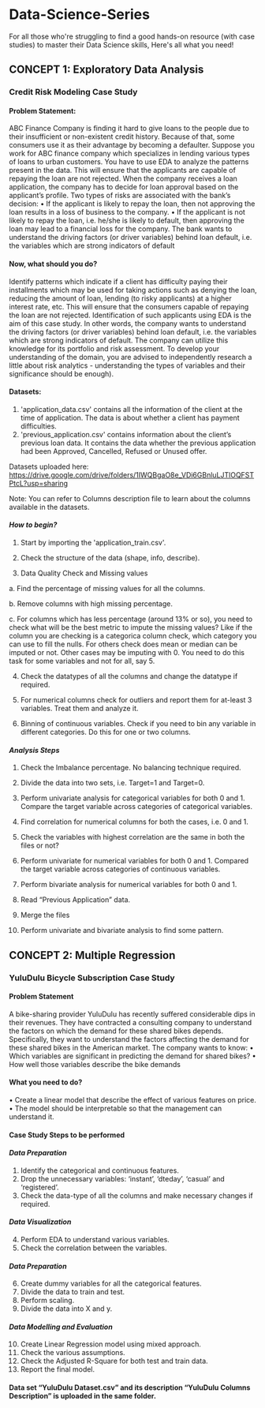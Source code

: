 # Data-Science-Series
For all those who're struggling to find a good hands-on resource (with case studies) to master their Data Science skills, Here's all what you need!


## CONCEPT 1: Exploratory Data Analysis

### Credit Risk Modeling Case Study

#### Problem Statement:
ABC Finance Company is finding it hard to give loans to the people due to their insufficient or non-existent credit history. Because of that, some consumers use it as their advantage by becoming a defaulter. Suppose you work for ABC finance company which specializes in lending various types of loans to urban customers. You have to use EDA to analyze the patterns present in the data. This will ensure that the applicants are capable of repaying the loan are not rejected.
When the company receives a loan application, the company has to decide for loan approval based on the applicant’s profile. Two types of risks are associated with the bank’s decision:
•	If the applicant is likely to repay the loan, then not approving the loan results in a loss of business to the company.
•	If the applicant is not likely to repay the loan, i.e. he/she is likely to default, then approving the loan may lead to a financial loss for the company. 
The bank wants to understand the driving factors (or driver variables) behind loan default, i.e. the variables which are strong indicators of default 

#### Now, what should you do?

Identify patterns which indicate if a client has difficulty paying their installments which may be used for taking actions such as denying the loan, reducing the amount of loan, lending (to risky applicants) at a higher interest rate, etc. This will ensure that the consumers capable of repaying the loan are not rejected. Identification of such applicants using EDA is the aim of this case study. 
In other words, the company wants to understand the driving factors (or driver variables) behind loan default, i.e. the variables which are strong indicators of default. The company can utilize this knowledge for its portfolio and risk assessment.
To develop your understanding of the domain, you are advised to independently research a little about risk analytics - understanding the types of variables and their significance should be enough).

#### Datasets:

1. 'application_data.csv' contains all the information of the client at the time of application. The data is about whether a client has payment difficulties.
2. 'previous_application.csv' contains information about the client’s previous loan data. It contains the data whether the previous application had been Approved, Cancelled, Refused or Unused offer.

Datasets uploaded here: https://drive.google.com/drive/folders/1IWQBgaO8e_VDi6GBnluLJTlOQFSTPtcL?usp=sharing

Note: You can refer to Columns description file to learn about the columns available in the datasets.


#### *How to begin?* 

1.	Start by importing the 'application_train.csv'. 

2.	Check the structure of the data (shape, info, describe). 

3.    Data Quality Check and Missing values 

a. Find the percentage of missing values for all the columns. 

b. Remove columns with high missing percentage. 

c. For columns which has less percentage (around 13% or so), you need to check what will be the best metric to impute the missing values? Like if the column you are    checking is a categorica column check, which category you can use to fill the nulls. For others check does mean or median can be imputed or not. Other cases may    be imputing with 0. You need to do this task for some variables and not for all, say 5.

4.	Check the datatypes of all the columns and change the datatype if required. 

5.	For numerical columns check for outliers and report them for at-least 3 variables. Treat them and analyze it. 

6.	Binning of continuous variables. Check if you need to bin any variable in different 
categories. Do this for one or two columns. 


#### *Analysis Steps*

1.	Check the Imbalance percentage. No balancing technique required. 

2.	Divide the data into two sets, i.e. Target=1 and Target=0. 

3.	Perform univariate analysis for categorical variables for both 0 and 1. Compare the target variable across categories of categorical variables. 

4.	Find correlation for numerical columns for both the cases, i.e. 0 and 1. 

5.	Check the variables with highest correlation are the same in both the files or not? 

6.	Perform univariate for numerical variables for both 0 and 1. Compared the target variable across categories of continuous variables.

7.	Perform bivariate analysis for numerical variables for both 0 and 1. 

8.	Read “Previous Application” data. 

9.	Merge the files

10.	Perform univariate and bivariate analysis to find some pattern. 


## CONCEPT 2: Multiple Regression

### YuluDulu Bicycle Subscription Case Study
 
#### Problem Statement
A bike-sharing provider YuluDulu has recently suffered considerable dips in their revenues. They have contracted a consulting company to understand the factors on which the demand for these shared bikes depends. Specifically, they want to understand the factors affecting the demand for these shared bikes in the American market. The company wants to know: 
•	Which variables are significant in predicting the demand for shared bikes?
•	How well those variables describe the bike demands 

#### What you need to do? 
•	Create a linear model that describe the effect of various features on price. 
•	The model should be interpretable so that the management can understand it. 
  

#### Case Study Steps to be performed

#### *Data Preparation*

1.	Identify the categorical and continuous features. 
2.	Drop the unnecessary variables: ‘instant’, ‘dteday’, ‘casual’ and ‘registered’. 
3.	Check the data-type of all the columns and make necessary changes if required. 

#### *Data Visualization*

4.	Perform EDA to understand various variables. 
5.	Check the correlation between the variables. 

#### *Data Preparation*

6.	Create dummy variables for all the categorical features. 
7.	Divide the data to train and test. 
8.	Perform scaling. 
9.	Divide the data into X and y. 

#### *Data Modelling and Evaluation* 

10.	Create Linear Regression model using mixed approach. 
11.	Check the various assumptions. 
12.	Check the Adjusted R-Square for both test and train data. 
13.	Report the final model. 

#### Data set “YuluDulu Dataset.csv” and its description “YuluDulu Columns Description” is uploaded in the same folder.

